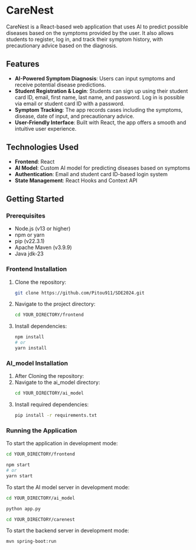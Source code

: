 # CareNest

CareNest is a React-based web application that uses AI to predict possible diseases based on the symptoms provided by the user. It also allows students to register, log in, and track their symptom history, with precautionary advice based on the diagnosis.

## Features

- **AI-Powered Symptom Diagnosis**: Users can input symptoms and receive potential disease predictions.
- **Student Registration & Login**: Students can sign up using their student card ID, email, first name, last name, and password. Log in is possible via email or student card ID with a password.
- **Symptom Tracking**: The app records cases including the symptoms, disease, date of input, and precautionary advice.
- **User-Friendly Interface**: Built with React, the app offers a smooth and intuitive user experience.

## Technologies Used

- **Frontend**: React
- **AI Model**: Custom AI model for predicting diseases based on symptoms
- **Authentication**: Email and student card ID-based login system
- **State Management**: React Hooks and Context API

## Getting Started

### Prerequisites

- Node.js (v13 or higher)
- npm or yarn
- pip (v22.3.1)
- Apache Maven (v3.9.9)
- Java jdk-23

### Frontend Installation

1. Clone the repository:
   ```bash
   git clone https://github.com/Pitou911/SDE2024.git
   ```
2. Navigate to the project directory:
   ```bash
   cd YOUR_DIRECTORY/frontend
   ```
3. Install dependencies:
   ```bash
   npm install
   # or
   yarn install
   ```
### AI_model Installation
1. After Cloning the repository:
2. Navigate to the ai_model directory:
   ```bash
   cd YOUR_DIRECTORY/ai_model
   ```
3. Install required dependencies:
   ```bash
   pip install -r requirements.txt
   ```
### Running the Application

To start the application in development mode:

```bash
cd YOUR_DIRECTORY/frontend
```
```bash
npm start
# or
yarn start
```

To start the AI model server in development mode:

```bash
cd YOUR_DIRECTORY/ai_model
```
```bash
python app.py
```

```bash
cd YOUR_DIRECTORY/carenest
```
To start the backend server in development mode:
```bash
mvn spring-boot:run
```
